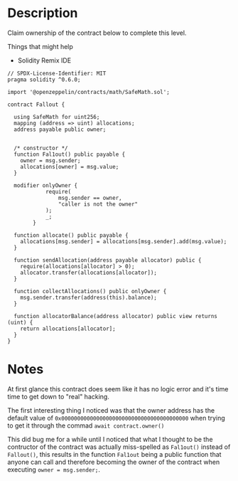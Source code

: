# Description
Claim ownership of the contract below to complete this level.

Things that might help

- Solidity Remix IDE

```solidity
// SPDX-License-Identifier: MIT
pragma solidity ^0.6.0;

import '@openzeppelin/contracts/math/SafeMath.sol';

contract Fallout {
  
  using SafeMath for uint256;
  mapping (address => uint) allocations;
  address payable public owner;


  /* constructor */
  function Fal1out() public payable {
    owner = msg.sender;
    allocations[owner] = msg.value;
  }

  modifier onlyOwner {
	        require(
	            msg.sender == owner,
	            "caller is not the owner"
	        );
	        _;
	    }

  function allocate() public payable {
    allocations[msg.sender] = allocations[msg.sender].add(msg.value);
  }

  function sendAllocation(address payable allocator) public {
    require(allocations[allocator] > 0);
    allocator.transfer(allocations[allocator]);
  }

  function collectAllocations() public onlyOwner {
    msg.sender.transfer(address(this).balance);
  }

  function allocatorBalance(address allocator) public view returns (uint) {
    return allocations[allocator];
  }
}
```

# Notes

At first glance this contract does seem like it has no logic error and it's time time to get down to "real" hacking.

The first interesting thing I noticed was that the owner address has the default value of `0x0000000000000000000000000000000000000000` when trying to get it through the commad `await contract.owner()`

This did bug me for a while until I noticed that what I thought to be the contructor of the contract was actually miss-spelled as `Fal1out()` instead of `Fallout()`, this results in the function `Fal1out` being a public function that anyone can call and therefore becoming the owner of the contract when executing `owner = msg.sender;`.